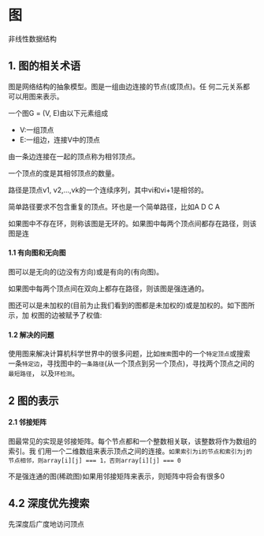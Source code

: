 # 图
非线性数据结构

## 1. 图的相关术语
图是网络结构的抽象模型。图是一组由边连接的节点(或顶点)。任
何二元关系都可以用图来表示。

一个图G = (V, E)由以下元素组成
- V:一组顶点
- E:一组边，连接V中的顶点

由一条边连接在一起的顶点称为相邻顶点。

一个顶点的度是其相邻顶点的数量。

路径是顶点v1, v2,...,vk的一个连续序列，其中vi和vi+1是相邻的。

简单路径要求不包含重复的顶点。环也是一个简单路径，比如A D C A

如果图中不存在环，则称该图是无环的。如果图中每两个顶点间都存在路径，则该图是连


#### 1.1 有向图和无向图
图可以是无向的(边没有方向)或是有向的(有向图)。

如果图中每两个顶点间在双向上都存在路径，则该图是强连通的。

图还可以是未加权的(目前为止我们看到的图都是未加权的)或是加权的。如下图所示，加
权图的边被赋予了权值:

#### 1.2 解决的问题
使用图来解决计算机科学世界中的很多问题，比如`搜索`图中的一个`特定顶点`或搜索 一条`特定边`，寻找图中的`一条路径`(从一个顶点到另一个顶点)，寻找两个顶点之间的`最短路径`， 以及`环检测`。

## 2 图的表示

#### 2.1 邻接矩阵
图最常见的实现是邻接矩阵。每个节点都和一个整数相关联，该整数将作为数组的索引。我 们用一个二维数组来表示顶点之间的连接。`如果索引为i的节点和索引为j的节点相邻，则array[i][j] === 1，否则array[i][j] === 0`


不是强连通的图(稀疏图)如果用邻接矩阵来表示，则矩阵中将会有很多0


## 4.2 深度优先搜索

先深度后广度地访问顶点